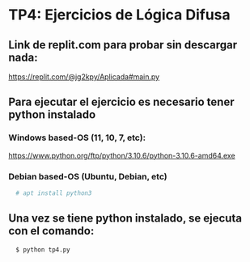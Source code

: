 # TP4: Ejercicios de Lógica Difusa

## Link de replit.com para probar sin descargar nada:

https://replit.com/@jg2kpy/Aplicada#main.py


## Para ejecutar el ejercicio es necesario tener python instalado

### Windows based-OS (11, 10, 7, etc): 
https://www.python.org/ftp/python/3.10.6/python-3.10.6-amd64.exe

### Debian based-OS (Ubuntu, Debian, etc)
```bash
  # apt install python3
```

## Una vez se tiene python instalado, se ejecuta con el comando:
```bash
  $ python tp4.py
```
